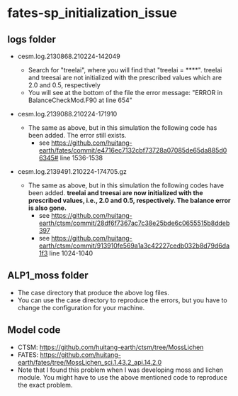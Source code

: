 # fates-sp_initialization_issue

## logs folder

- cesm.log.2130868.210224-142049  
  - Search for "treelai", where you will find that "treelai = ****". treelai and treesai are not initialized with the prescribed values which are 2.0 and 0.5, respectively
  - You will see at the bottom of the file the error message: "ERROR in BalanceCheckMod.F90 at line 654"

- cesm.log.2139088.210224-171910
  - The same as above, but in this simulation the following code has been added. The error still exists. 
    - see https://github.com/huitang-earth/fates/commit/e4716ec7132cbf73728a07085de65da885d06345# line 1536-1538 

- cesm.log.2139491.210224-174705.gz
  - The same as above, but in this simulation the following codes have been added. **treelai and treesai are now initialized with the prescribed values, i.e., 2.0 and 0.5, respectively. The balance error is also gone.**
    - see https://github.com/huitang-earth/ctsm/commit/28df6f7367ac7c38e25bde6c0655515b8ddeb397
    - see https://github.com/huitang-earth/ctsm/commit/913910fe569a1a3c42227cedb032b8d79d6da1f3 line 1024-1040

## ALP1_moss folder
- The case directory that produce the above log files.
- You can use the case directory to reproduce the errors, but you have to change the configuration for your machine. 

## Model code    
- CTSM: https://github.com/huitang-earth/ctsm/tree/MossLichen
- FATES: https://github.com/huitang-earth/fates/tree/MossLichen_sci.1.43.2_api.14.2.0
- Note that I found this problem when I was developing moss and lichen module. You might have to use the above mentioned code to reproduce the exact problem.
